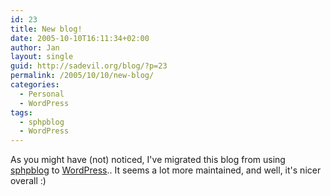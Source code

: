 ```yaml
---
id: 23
title: New blog!
date: 2005-10-10T16:11:34+02:00
author: Jan
layout: single
guid: http://sadevil.org/blog/?p=23
permalink: /2005/10/10/new-blog/
categories:
  - Personal
  - WordPress
tags:
  - sphpblog
  - WordPress
---
```

As you might have (not) noticed, I've migrated this blog from using [sphpblog](http://www.bigevilbrain.com/sphpblog/) to [WordPress](http://www.wordpress.org/).. It seems a lot more maintained, and well, it's nicer overall :)